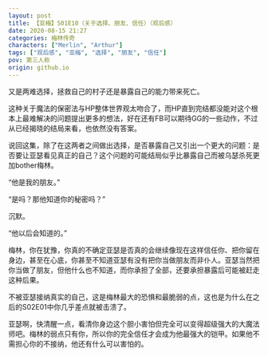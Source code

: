 ```yaml
---
layout: post
title: 【亚梅】S01E10（关于选择、朋友、信任）（观后感）
date: 2020-08-15 21:27
categories: 梅林传奇
characters: ["Merlin", "Arthur"]
tags: ["观后感", "亚梅", "选择", "朋友", "信任"]
pov: 第三人称
origin: github.io
---
```


又是两难选择，拯救自己的村子还是暴露自己的能力带来死亡。

这种关于魔法的保密法与HP整体世界观太吻合了，而HP直到完结都没能对这个根本上最难解决的问题提出更多的想法，好在还有FB可以期待GG的一些动作，不过从已经揭晓的结局来看，也依然没有答案。

说回这集，除了在这两者之间做出选择，是否暴露自己又引出一个更大的问题：是否要让亚瑟看见真正的自己？这个问题的可能结局似乎比暴露自己而被乌瑟杀死更加bother梅林。

“他是我的朋友。”

“是吗？那他知道你的秘密吗？”

沉默。

“他以后会知道的。”

梅林，你在犹豫，你真的不确定亚瑟是否真的会继续像现在这样信任你、把你留在身边，甚至在心底，你甚至不知道亚瑟有没有把你当做朋友而非仆人。亚瑟当然把你当做了朋友，但他什么也不知道，而你承担了全部，还要承担暴露后可能被赶走这种后果。

不被亚瑟接纳真实的自己，这是梅林最大的恐惧和最脆弱的点，这也是为什么在之后的S02E01中你几乎差点就被击溃了。

亚瑟啊，快清醒一点，看清你身边这个胆小害怕但完全可以变得超级强大的大魔法师吧。梅林的弱点只有你，所以你的完全信任才会成为他最强大的铠甲。如果他不需担心你的不接纳，他还有什么可以害怕的。